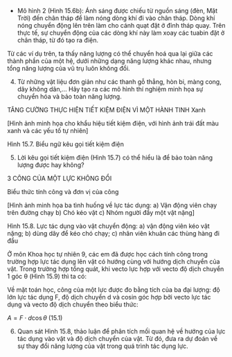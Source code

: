 - Mô hình 2 (Hình 15.6b): Ánh sáng được chiếu từ nguồn sáng (đèn, Mặt Trời) đến chân tháp để làm nóng dòng khí đi vào chân tháp. Dòng khí nóng chuyển động lên trên làm cho cánh quạt đặt ở đỉnh tháp quay. Trên thực tế, sự chuyển động của các dòng khí này làm xoay các tuabin đặt ở chân tháp, từ đó tạo ra điện.

Từ các ví dụ trên, ta thấy năng lượng có thể chuyển hoá qua lại giữa các thành phần của một hệ, dưới những dạng năng lượng khác nhau, nhưng tổng năng lượng của vũ trụ luôn không đổi.

4. Từ những vật liệu đơn giản như các thanh gỗ thẳng, hòn bi, màng cong, dây không dãn,... Hãy tạo ra các mô hình thí nghiệm minh họa sự chuyển hóa và bảo toàn năng lượng.

TĂNG CƯỜNG THỰC HIỆN
TIẾT KIỆM ĐIỆN
VÌ MỘT HÀNH TINH
Xanh

[Hình ảnh minh họa cho khẩu hiệu tiết kiệm điện, với hình ảnh trái đất màu xanh và các yếu tố tự nhiên]

Hình 15.7. Biểu ngữ kêu gọi tiết kiệm điện

5. Lời kêu gọi tiết kiệm điện (Hình 15.7) có thể hiểu là để bảo toàn năng lượng được hay không?

3 CÔNG CỦA MỘT LỰC KHÔNG ĐỔI

Biểu thức tính công và đơn vị của công

[Hình ảnh minh họa ba tình huống về lực tác dụng:
a) Vận động viên chạy trên đường chạy
b) Chó kéo vật
c) Nhóm người đẩy một vật nặng]

Hình 15.8. Lực tác dụng vào vật chuyển động:
a) vận động viên kéo vật nặng; b) dùng dây để kéo chó chạy; c) nhân viên khuân các thùng hàng đi đẩu

Ở môn Khoa học tự nhiên 9, các em đã được học cách tính công trong trường hợp lực tác dụng lên vật có hướng cùng với hướng dịch chuyển của vật. Trong trường hợp tổng quát, khi vecto lực hợp với vecto độ dịch chuyển 1 góc θ (Hình 15.9) thì ta có:

Về mặt toán học, công của một lực được đo bằng tích của ba đại lượng: độ lớn lực tác dụng F, độ dịch chuyển d và cosin góc hợp bởi vecto lực tác dụng và vecto độ dịch chuyển theo biểu thức:

$A = F \cdot d \cos\theta$ (15.1)

6. Quan sát Hình 15.8, thảo luận để phân tích mối quan hệ về hướng của lực tác dụng vào vật và độ dịch chuyển của vật. Từ đó, đưa ra dự đoán về sự thay đổi năng lượng của vật trong quá trình tác dụng lực.